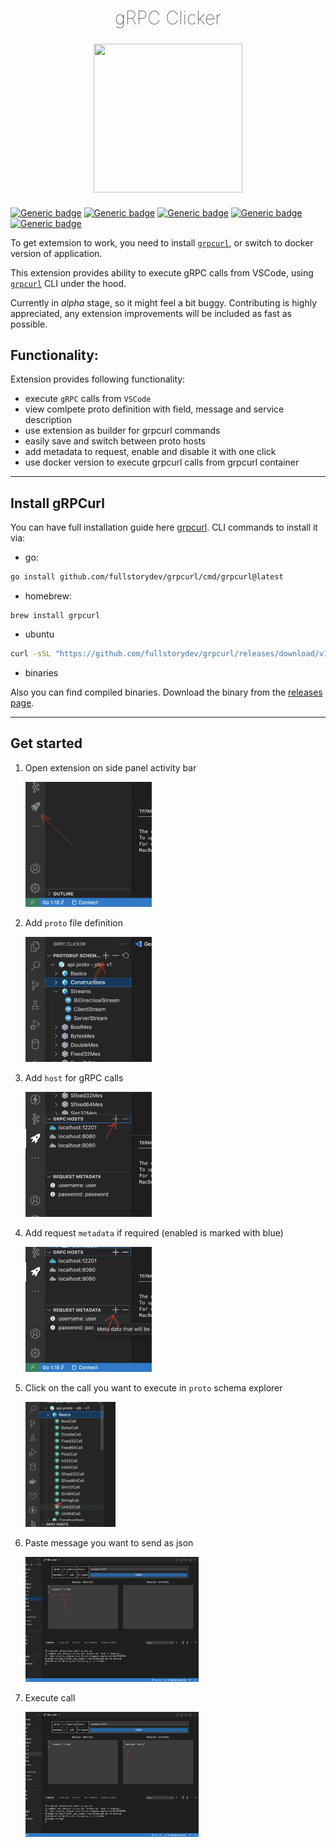 <h2 align="center" style="font-weight: lighter; font-size: 29px">gRPC Clicker</h2>

<p align="center">
<img align="center" style="padding-left: 10px; padding-right: 10px; padding-bottom: 10px;" width="238px" height="238px" src="https://raw.githubusercontent.com/Dancheg97/grpclicker_vscode/main/docs/logo.png" /> 
</p>

[![Generic badge](https://img.shields.io/badge/LICENSE-MIT-red.svg)](https://github.com/Dancheg97/grpclicker_vscode/blob/main/LICENSE)
[![Generic badge](https://img.shields.io/badge/VSCode-marketplace-blue.svg)](https://marketplace.visualstudio.com/items?itemName=Dancheg97.grpc-clicker)
[![Generic badge](https://img.shields.io/badge/GitHub-repo-orange.svg)](https://github.com/Dancheg97/grpclicker_vscode)
[![Generic badge](https://img.shields.io/badge/Changelog-v0.1.1-cyan.svg)](https://github.com/Dancheg97/grpclicker_vscode/blob/main/CHANGELOG.md)
[![Generic badge](https://img.shields.io/badge/Contribute-guide-ff69b4.svg)](https://github.com/Dancheg97/grpclicker_vscode/blob/main/CONTRIBUTE.md)

To get extemsion to work, you need to install [`grpcurl`](https://github.com/fullstorydev/grpcurl), or switch to docker version of application.

This extension provides ability to execute gRPC calls from VSCode, using [`grpcurl`](https://github.com/fullstorydev/grpcurl) CLI under the hood.

Currently in _alpha_ stage, so it might feel a bit buggy. Contributing is highly appreciated, any extension improvements will be included as fast as possible.

## Functionality:

Extension provides following functionality:

- execute `gRPC` calls from `VSCode`
- view comlpete proto definition with field, message and service description
- use extension as builder for grpcurl commands
- easily save and switch between proto hosts
- add metadata to request, enable and disable it with one click
- use docker version to execute grpcurl calls from grpcurl container

---

## Install gRPCurl

You can have full installation guide here [grpcurl](https://github.com/fullstorydev/grpcurl).
CLI commands to install it via:

- go:

```sh
go install github.com/fullstorydev/grpcurl/cmd/grpcurl@latest
```

- homebrew:

```brew
brew install grpcurl
```

- ubuntu

```bash
curl -sSL "https://github.com/fullstorydev/grpcurl/releases/download/v1.8.6/grpcurl_1.8.6_linux_x86_64.tar.gz" | tar -xz -C /usr/local/bin
```

- binaries

Also you can find compiled binaries. Download the binary from the [releases page](https://github.com/fullstorydev/grpcurl/releases).

---

## Get started

1. Open extension on side panel activity bar
   <p align="left"><img src="https://raw.githubusercontent.com/Dancheg97/grpclicker_vscode/main/docs/1.png" height="200px"></p>
2. Add `proto` file definition
   <p align="left"><img src="https://raw.githubusercontent.com/Dancheg97/grpclicker_vscode/main/docs/2.png" height="200px"></p>
3. Add `host` for gRPC calls
   <p align="left"><img src="https://raw.githubusercontent.com/Dancheg97/grpclicker_vscode/main/docs/3.png" height="200px"></p>
4. Add request `metadata` if required (enabled is marked with blue)
   <p align="left"><img src="https://raw.githubusercontent.com/Dancheg97/grpclicker_vscode/main/docs/4.png" height="200px"></p>
5. Click on the call you want to execute in `proto` schema explorer
   <p align="left"><img src="https://raw.githubusercontent.com/Dancheg97/grpclicker_vscode/main/docs/5.png" height="200px"></p>
6. Paste message you want to send as json
   <p align="left"><img src="https://raw.githubusercontent.com/Dancheg97/grpclicker_vscode/main/docs/6.png" height="200px"></p>
7. Execute call
   <p align="left"><img src="https://raw.githubusercontent.com/Dancheg97/grpclicker_vscode/main/docs/7.png" height="200px"></p>

<!--
https://marketplace.visualstudio.com/manage/publishers/dancheg97
-->
